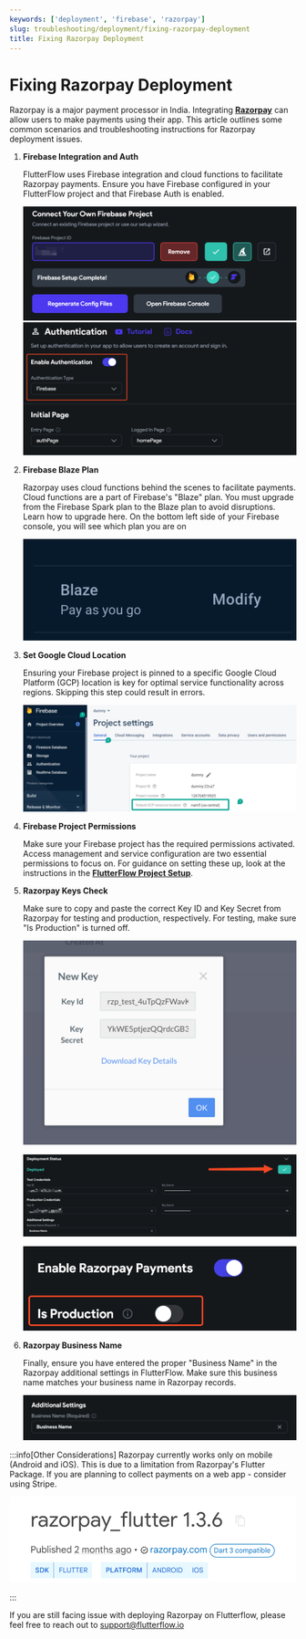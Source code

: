 ```yaml
---
keywords: ['deployment', 'firebase', 'razorpay']
slug: troubleshooting/deployment/fixing-razorpay-deployment
title: Fixing Razorpay Deployment
---
```

# Fixing Razorpay Deployment

Razorpay is a major payment processor in India. Integrating **[Razorpay](https://razorpay.com/)** can allow users to make payments using their app. This article outlines some common scenarios and troubleshooting instructions for Razorpay deployment issues.

1. **Firebase Integration and Auth**

    FlutterFlow uses Firebase integration and cloud functions to facilitate Razorpay payments. Ensure you have Firebase configured in your FlutterFlow project and that Firebase Auth is enabled. 

    ![](../assets/20250430121119193097.png)
    ![](../assets/20250430121119493481.png)

2. **Firebase Blaze Plan**

    Razorpay uses cloud functions behind the scenes to facilitate payments. Cloud functions are a part of Firebase's "Blaze" plan. You must upgrade from the Firebase Spark plan to the Blaze plan to avoid disruptions. Learn how to upgrade here. On the bottom left side of your Firebase console, you will see which plan you are on

    ![](../assets/20250430121119754142.png)

3. **Set Google Cloud Location**

    Ensuring your Firebase project is pinned to a specific Google Cloud Platform (GCP) location is key for optimal service functionality across regions. Skipping this step could result in errors.​

    ![](../assets/20250430121120027064.png)

4. **Firebase Project Permissions**

    Make sure your Firebase project has the required permissions activated. Access management and service configuration are two essential permissions to focus on. For guidance on setting these up, look at the instructions in the **[FlutterFlow Project Setup](/resources/projects/settings/project-setup/)**.

5. **Razorpay Keys Check**

    Make sure to copy and paste the correct Key ID and Key Secret from Razorpay for testing and production, respectively. For testing, make sure "Is Production" is turned off.

    ![](../assets/20250430121120324713.png)

    ![](../assets/20250430121120614698.png)

    ![](../assets/20250430121120833797.png)

6. **Razorpay Business Name**

    Finally, ensure you have entered the proper "Business Name" in the Razorpay additional settings in FlutterFlow. Make sure this business name matches your business name in Razorpay records. 

    ![](../assets/20250430121121100378.png)

:::info[Other Considerations]
Razorpay currently works only on mobile (Android and iOS). This is due to a limitation from Razorpay's Flutter Package. If you are planning to collect payments on a web app - consider using Stripe.

![](../assets/20250430121121294657.png)

:::

If you are still facing issue with deploying Razorpay on Flutterflow, please feel free to reach out to support@flutterflow.io


